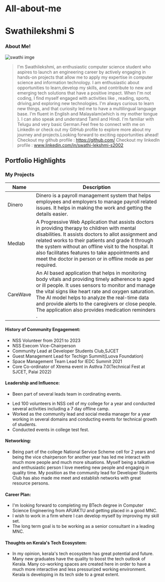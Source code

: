 # All-about-me

# Swathilekshmi S 

### About Me!
![swathi imge](https://github.com/Swathilekshmi/All-about-me/assets/76176075/9ae715a0-81be-4e20-a646-022ea5ad6c32)

 
>I'm Swathilekshmi, an enthusiastic computer science student who aspires to launch an  engineering career by actively engaging in hands-on projects that allow me to apply my expertise in computer science and information technology. I am enthusiastic about opportunities to learn,develop my skills, and contribute to new and emerging tech solutions that have a positive impact.
When I'm not coding, I  find myself engaged with activities like , reading, sports, driving,and exploring new technologies. I'm always curious to learn new things, and that curiosity led me to have a multilingual language base. I'm fluent in English and Malayalam(which is my mother tongue ). I can also speak and understand Tamil and Hindi. I'm familiar with Telugu and very basic German.Feel free to connect with me on LinkedIn or check out my GitHub profile to explore more about my journey and projects.Looking forward to exciting opportunities ahead!  
Checkout my github profile : https://github.com/
Checkout my linkedln profile : www.linkedin.com/in/swathi-lekshmi-s2002

## Portfolio Highlights

### My Projects

| Name          | Description                                                                                                                   |
|---------------|-------------------------------------------------------------------------------------------------------------------------------|
| Dinero   | Dinero is a payroll management system that helps employees and employers to manage payroll related issues. It helps in making the work and getting the details easier. |
| Medlab   | A Progressive Web Application that assists doctors in providing therapy to children with mental disabilities. It assists doctors to allot assignment and related works to their patients and grade it through the system without an offline visit to the hospital. It also facilitates features to take appointments and meet the doctor in person or in offline mode as per required.|
| CareWave | An AI based application that helps in monitoring body vitals and providing timely adherence to aged or ill people. It uses sensors to monitor and  manage the vital signs like heart rate and oxygen saturation. The AI model helps to analyze the real-time data and provide alerts to the caregivers or close people. The application also provides medication reminders .    


#### History of Community Engagement:

*  NSS Volunteer from 2021 to 2023
* NSS Execom Vice-Chairperson
* Community Lead at Developer Students Club,SJCET
* Guest Management Lead for Techign Summit(Luova Foundation)
* Space Management Team Lead for IEDC Summit 2021
* Core Co-ordinator of Xtrema event in Asthra 7.0(Technical Fest at SJCET, Palai 2022)

#### Leadership and Influence:

* Been part of several leads team in cordinating events.
- Led 100 volunteers in NSS cell of my college for a year and conducted several activities including a 7 day offline camp.
- Worked as the community lead and social media manager for a year working in several domains and conducting events for technical growth of students.
- Conducted events in college test fest.

#### Networking:

- Being part of the college National Service Scheme cell for 2 years and being the vice chairperson for another year has led me interact with much more people and much more situations. Myself being a talkative and enthusiastic person I love meeting new people and engaging in quality time. My position as the community lead for Developer Students Club has also made me meet and establish networks with great resource persons.

#### Career Plan:

- I'm looking forward to completing my BTech degree in Computer Science Engineering from APJAKTU and getting placed in a good MNC.
- I wish to work in a firm where I can develop myself by improving my skill set.
- The long term goal is to be working as a senior consultant in a leading MNC.

#### Thoughts on Kerala's Tech Ecosystem:

- In my opinion, kerala's tech ecosystem has great potential and future. Many new graduates have the quality to boost the tech outlook of Kerala. Many co-working spaces are created here in order to have a much more interactive and less pressurized working environment. Kerala is developing in its tech side to a great extent.
